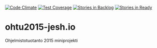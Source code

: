 [![Code Climate](https://codeclimate.com/github/Juzmach/ohtu2015-jesh.io/badges/gpa.svg)](https://codeclimate.com/github/Juzmach/ohtu2015-jesh.io)
[![Test Coverage](https://codeclimate.com/github/Juzmach/ohtu2015-jesh.io/badges/coverage.svg)](https://codeclimate.com/github/Juzmach/ohtu2015-jesh.io)
[![Stories in Backlog](https://badge.waffle.io/Juzmach/ohtu2015-jesh.io.png?label=backlog&title=Backlog)](https://waffle.io/Juzmach/ohtu2015-jesh.io)
[![Stories in Ready](https://badge.waffle.io/Juzmach/ohtu2015-jesh.io.png?label=ready&title=Ready)](https://waffle.io/Juzmach/ohtu2015-jesh.io)

# ohtu2015-jesh.io
Ohjelmistotuotanto 2015 miniprojekti

